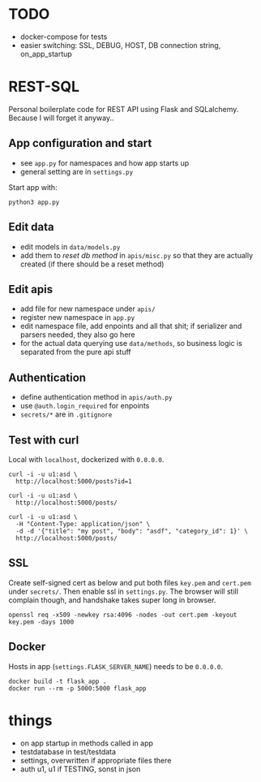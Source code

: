 # TODO

- docker-compose for tests
- easier switching: SSL, DEBUG, HOST, DB connection string, on_app_startup

# REST-SQL

Personal boilerplate code for REST API using Flask and SQLalchemy.
Because I will forget it anyway..

## App configuration and start

- see `app.py` for namespaces and how app starts up
- general setting are in `settings.py`

Start app with:

```
python3 app.py
```

## Edit data

- edit models in `data/models.py`
- add them to _reset db method_ in `apis/misc.py` so that they are actually created
  (if there should be a reset method)

## Edit apis

- add file for new namespace under `apis/`
- register new namespace in `app.py`
- edit namespace file, add enpoints and all that shit;
  if serializer and parsers needed, they also go here
- for the actual data querying use `data/methods`, so business logic is separated
  from the pure api stuff

## Authentication

- define authentication method in `apis/auth.py`
- use `@auth.login_required` for enpoints
- `secrets/*` are in `.gitignore`

## Test with curl

Local with `localhost`, dockerized with `0.0.0.0`.

```
curl -i -u u1:asd \
  http://localhost:5000/posts?id=1

curl -i -u u1:asd \
  http://localhost:5000/posts/

curl -i -u u1:asd \
  -H "Content-Type: application/json" \
  -d -d '{"title": "my post", "body": "asdf", "category_id": 1}' \
  http://localhost:5000/posts/
```

## SSL

Create self-signed cert as below and put both files
`key.pem` and `cert.pem` under `secrets/`.
Then enable ssl in `settings.py`.
The browser will still complain though, and handshake takes super long in browser.

```
openssl req -x509 -newkey rsa:4096 -nodes -out cert.pem -keyout key.pem -days 1000
```

## Docker

Hosts in app (`settings.FLASK_SERVER_NAME`) needs to be `0.0.0.0`.

```
docker build -t flask_app .
docker run --rm -p 5000:5000 flask_app
```

# things

- on app startup in methods called in app
- testdatabase in test/testdata
- settings, overwritten if appropriate files there
- auth u1, u1 if TESTING, sonst in json
